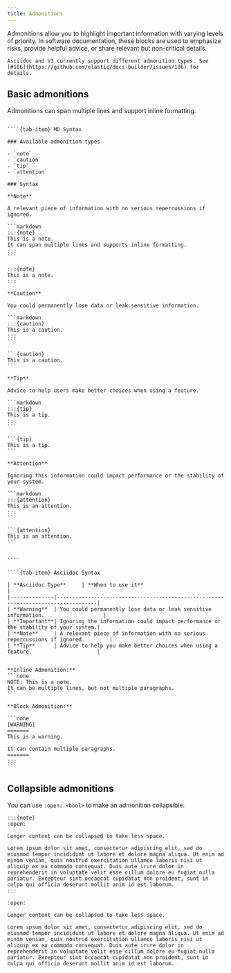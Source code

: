 ```yaml
---
title: Admonitions
---
```


Admonitions allow you to highlight important information with varying levels of priority. In software documentation, these blocks are used to emphasize risks, provide helpful advice, or share relevant but non-critical details.

```{attention}
Asciidoc and V3 currently support different admonition types. See [#106](https://github.com/elastic/docs-builder/issues/106) for details.
```

## Basic admonitions

Admonitions can span multiple lines and support inline formatting.

`````{tab-set}

````{tab-item} MD Syntax

### Available admonition types

- `note`
- `caution`
- `tip`
- `attention`

### Syntax

**Note**

A relevant piece of information with no serious repercussions if ignored.

```markdown
:::{note}
This is a note.
It can span multiple lines and supports inline formatting.
:::
```

:::{note}
This is a note.
:::

**Caution**

You could permanently lose data or leak sensitive information.

```markdown
:::{caution}
This is a caution.
:::
```

```{caution}
This is a caution.
```

**Tip**

Advice to help users make better choices when using a feature.

```markdown
:::{tip}
This is a tip.
:::
```

```{tip}
This is a tip.
```

**Attention**

Ignoring this information could impact performance or the stability of your system.

```markdown
:::{attention}
This is an attention.
:::
```

```{attention}
This is an attention.
```


````

````{tab-item} Asciidoc Syntax

| **Asciidoc Type**     | **When to use it**                                                        |
|--------------|-----------------------------------------------------------------------------------|
| **Warning**  | You could permanently lose data or leak sensitive information.                   |
| **Important**| Ignoring the information could impact performance or the stability of your system.|
| **Note**     | A relevant piece of information with no serious repercussions if ignored.        |
| **Tip**      | Advice to help you make better choices when using a feature.                     |


**Inline Admonition:**
```none
NOTE: This is a note.
It can be multiple lines, but not multiple paragraphs.
```

**Block Admonition:**

```none
[WARNING]
=======
This is a warning.

It can contain multiple paragraphs.
=======
:::
```

`````

## Collapsible admonitions

You can use `:open: <bool>` to make an admonition collapsible.

```none
:::{note}
:open:

Longer content can be collapsed to take less space.

Lorem ipsum dolor sit amet, consectetur adipiscing elit, sed do eiusmod tempor incididunt ut labore et dolore magna aliqua. Ut enim ad minim veniam, quis nostrud exercitation ullamco laboris nisi ut aliquip ex ea commodo consequat. Duis aute irure dolor in reprehenderit in voluptate velit esse cillum dolore eu fugiat nulla pariatur. Excepteur sint occaecat cupidatat non proident, sunt in culpa qui officia deserunt mollit anim id est laborum.
:::
```

```{note}
:open:

Longer content can be collapsed to take less space.

Lorem ipsum dolor sit amet, consectetur adipiscing elit, sed do eiusmod tempor incididunt ut labore et dolore magna aliqua. Ut enim ad minim veniam, quis nostrud exercitation ullamco laboris nisi ut aliquip ex ea commodo consequat. Duis aute irure dolor in reprehenderit in voluptate velit esse cillum dolore eu fugiat nulla pariatur. Excepteur sint occaecat cupidatat non proident, sunt in culpa qui officia deserunt mollit anim id est laborum.
```
